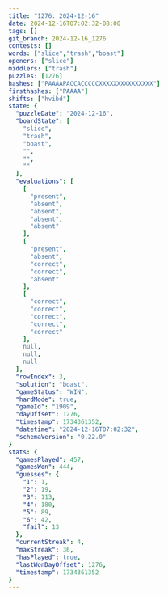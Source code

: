 ```yaml
---
title: "1276: 2024-12-16"
date: 2024-12-16T07:02:32-08:00
tags: []
git_branch: 2024-12-16_1276
contests: []
words: ["slice","trash","boast"]
openers: ["slice"]
middlers: ["trash"]
puzzles: [1276]
hashes: ["PAAAAPACCACCCCCXXXXXXXXXXXXXXX"]
firsthashes: ["PAAAA"]
shifts: ["hvibd"]
state: {
  "puzzleDate": "2024-12-16",
  "boardState": [
    "slice",
    "trash",
    "boast",
    "",
    "",
    ""
  ],
  "evaluations": [
    [
      "present",
      "absent",
      "absent",
      "absent",
      "absent"
    ],
    [
      "present",
      "absent",
      "correct",
      "correct",
      "absent"
    ],
    [
      "correct",
      "correct",
      "correct",
      "correct",
      "correct"
    ],
    null,
    null,
    null
  ],
  "rowIndex": 3,
  "solution": "boast",
  "gameStatus": "WIN",
  "hardMode": true,
  "gameId": "1909",
  "dayOffset": 1276,
  "timestamp": 1734361352,
  "datetime": "2024-12-16T07:02:32",
  "schemaVersion": "0.22.0"
}
stats: {
  "gamesPlayed": 457,
  "gamesWon": 444,
  "guesses": {
    "1": 1,
    "2": 19,
    "3": 113,
    "4": 180,
    "5": 89,
    "6": 42,
    "fail": 13
  },
  "currentStreak": 4,
  "maxStreak": 36,
  "hasPlayed": true,
  "lastWonDayOffset": 1276,
  "timestamp": 1734361352
}
---
```

<!-- more -->
